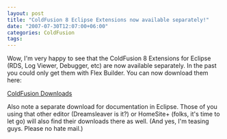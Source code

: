 ```yaml
---
layout: post
title: "ColdFusion 8 Eclipse Extensions now available separately!"
date: "2007-07-30T12:07:00+06:00"
categories: ColdFusion 
tags: 
---
```


Wow, I'm very happy to see that the ColdFusion 8 Extensions for Eclipse (RDS, Log Viewer, Debugger, etc) are now available separately. In the past you could only get them with Flex Builder. You can now download them here:

<a href="http://www.adobe.com/support/coldfusion/downloads.html">ColdFusion Downloads</a>

Also note a separate download for documentation in Eclipse. Those of you using that other editor (Dreamsleaver is it?) or HomeSite+ (folks, it's time to let go) will also find their downloads there as well. (And yes, I'm teasing guys. Please no  hate mail.)